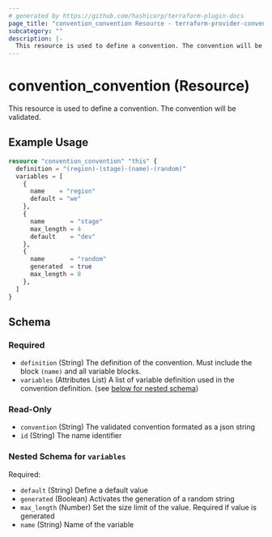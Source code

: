 ```yaml
---
# generated by https://github.com/hashicorp/terraform-plugin-docs
page_title: "convention_convention Resource - terraform-provider-convention"
subcategory: ""
description: |-
  This resource is used to define a convention. The convention will be validated.
---
```


# convention_convention (Resource)

This resource is used to define a convention. The convention will be validated.

## Example Usage

```terraform
resource "convention_convention" "this" {
  definition = "(region)-(stage)-(name)-(random)"
  variables = [
    {
      name    = "region"
      default = "we"
    },
    {
      name       = "stage"
      max_length = 4
      default    = "dev"
    },
    {
      name       = "random"
      generated  = true
      max_length = 8
    },
  ]
}
```

<!-- schema generated by tfplugindocs -->
## Schema

### Required

- `definition` (String) The definition of the convention. Must include the block `(name)` and all variable blocks.
- `variables` (Attributes List) A list of variable definition used in the convention definition. (see [below for nested schema](#nestedatt--variables))

### Read-Only

- `convention` (String) The validated convention formated as a json string
- `id` (String) The name identifier

<a id="nestedatt--variables"></a>
### Nested Schema for `variables`

Required:

- `default` (String) Define a default value
- `generated` (Boolean) Activates the generation of a random string
- `max_length` (Number) Set the size limit of the value. Required if value is generated
- `name` (String) Name of the variable



